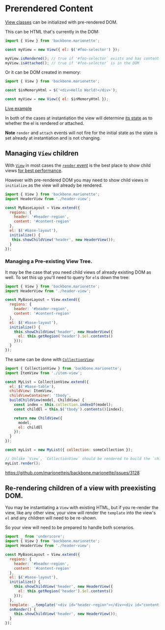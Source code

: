 # Prerendered Content

[View classes](./classes.md) can be initialized with pre-rendered DOM.

This can be HTML that's currently in the DOM:

```javascript
import { View } from 'backbone.marionette';

const myView = new View({ el: $('#foo-selector') });

myView.isRendered(); // true if '#foo-selector` exists and has content
myView.isAttached(); // true if '#foo-selector` is in the DOM
```

Or it can be DOM created in memory:

```javascript
import { View } from 'backbone.marionette';

const $inMemoryHtml = $('<div>Hello World!</div>');

const myView = new View({ el: $inMemoryHtml });
```

[Live example](https://jsfiddle.net/marionettejs/b2yz38gj/)

In both of the cases at instantiation the view will determine
[its state](./view.lifecycle.md) as to whether the el is rendered
or attached.

**Note** `render` and `attach` events will not fire for the initial
state as the state is set already at instantiation and is not changing.

## Managing `View` children

With [`View`](./marionette.view.md) in most cases the [`render` event](./events.class.md#render-and-beforerender-events)
is the best place to show child views [for best performance](./marionette.view.md#efficient-nested-view-structures).

However with pre-rendered DOM you may need to show child views in `initialize`
as the view will already be rendered.

```javascript
import { View } from 'backbone.marionette';
import HeaderView from './header-view';

const MyBaseLayout = View.extend({
  regions: {
    header: '#header-region',
    content: '#content-region'
  },
  el: $('#base-layout'),
  initialize() {
   this.showChildView('header', new HeaderView());
  }
});
```

### Managing a Pre-existing View Tree.

It may be the case that you need child views of already existing DOM as well.
To set this up you'll need to query for `el`s down the tree:

```javascript
import { View } from 'backbone.marionette';
import HeaderView from './header-view';

const MyBaseLayout = View.extend({
  regions: {
    header: '#header-region',
    content: '#content-region'
  },
  el: $('#base-layout'),
  initialize() {
    this.showChildView('header', new HeaderView({
      el: this.getRegion('header').$el.contents()
    }));
  }
});
```

The same can be done with [`CollectionView`](./marionette.collectionview.md):

```javascript
import { CollectionView } from 'backbone.marionette';
import ItemView from './item-view';

const MyList = CollectionView.extend({
  el: $('#base-table'),
  childView: ItemView,
  childViewContainer: 'tbody',
  buildChildView(model, ChildView) {
    const index = this.collection.indexOf(model);
    const childEl = this.$('tbody').contents()[index];

    return new ChildView({
      model,
      el: childEl
    });
  }
});

const myList = new MyList({ collection: someCollection });

// Unlike `View`, `CollectionView` should be rendered to build the `children`
myList.render();
```

https://github.com/marionettejs/backbone.marionette/issues/3128

## Re-rendering children of a view with preexisting DOM.

You may be instantiating a `View` with existing HTML, but if you re-render the view,
like any other view, your view will render the `template` into the view's `el` and
any children will need to be re-shown.

So your view will need to be prepared to handle both scenarios.

```javascript
import _ from 'underscore';
import { View } from 'backbone.marionette';
import HeaderView from './header-view';

const MyBaseLayout = View.extend({
  regions: {
    header: '#header-region',
    content: '#content-region'
  },
  el: $('#base-layout'),
  initialize() {
    this.showChildView('header', new HeaderView({
      el: this.getRegion('header').$el.contents()
    }));
  },
  template: _.template('<div id="header-region"></div><div id="content-region"></div>'),
  onRender() {
    this.showChildView('header', new HeaderView());
  }
});
```
